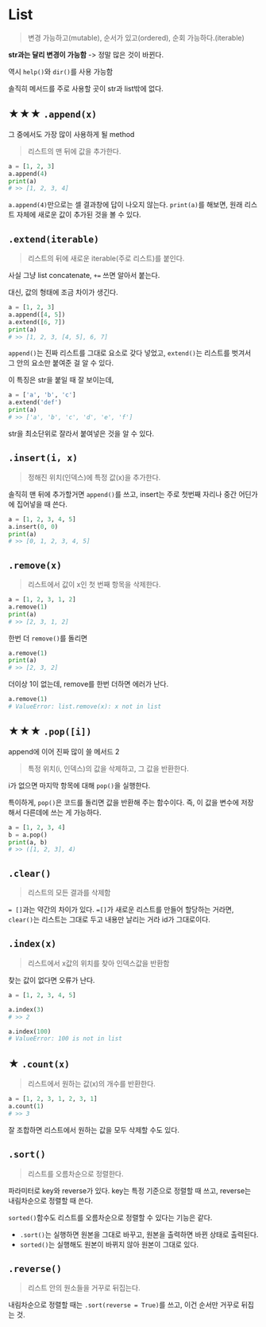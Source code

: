 # List

> 변경 가능하고(mutable), 순서가 있고(ordered), 순회 가능하다.(iterable)

**str과는 달리 변경이 가능함** -> 정말 많은 것이 바뀐다.

역시 `help()`와 `dir()`를 사용 가능함

솔직히 메서드를 주로 사용할 곳이 str과 list밖에 없다.


## ★★★ `.append(x)`

그 중에서도 가장 많이 사용하게 될 method

> 리스트의 맨 뒤에 값을 추가한다.

```py
a = [1, 2, 3]
a.append(4)
print(a)
# >> [1, 2, 3, 4]
```

`a.append(4)`만으로는 셀 결과창에 답이 나오지 않는다. `print(a)`를 해보면, 원래 리스트 자체에 새로운 값이 추가된 것을 볼 수 있다.

## `.extend(iterable)`

> 리스트의 뒤에 새로운 iterable(주로 리스트)를 붙인다.

사실 그냥 list concatenate, `+=` 쓰면 알아서 붙는다.

대신, 값의 형태에 조금 차이가 생긴다.

```py
a = [1, 2, 3]
a.append([4, 5])
a.extend([6, 7])
print(a)
# >> [1, 2, 3, [4, 5], 6, 7]
```
`append()`는 진짜 리스트를 그대로 요소로 갖다 넣었고, `extend()`는 리스트를 벗겨서 그 안의 요소만 붙여준 걸 알 수 있다.

이 특징은 str을 붙일 때 잘 보이는데,
```py
a = ['a', 'b', 'c']
a.extend('def')
print(a)
# >> ['a', 'b', 'c', 'd', 'e', 'f']
```
str을 최소단위로 잘라서 붙여넣은 것을 알 수 있다.

## `.insert(i, x)`

> 정해진 위치(인덱스)에 특정 값(x)을 추가한다.

솔직히 맨 뒤에 추가할거면 `append()`를 쓰고, insert는 주로 첫번째 자리나 중간 어딘가에 집어넣을 때 쓴다.

```py
a = [1, 2, 3, 4, 5]
a.insert(0, 0)
print(a)
# >> [0, 1, 2, 3, 4, 5]
```

## `.remove(x)`

> 리스트에서 값이 x인 첫 번째 항목을 삭제한다.

```py
a = [1, 2, 3, 1, 2]
a.remove(1)
print(a)
# >> [2, 3, 1, 2]
```
한번 더 `remove()`를 돌리면 
```py
a.remove(1)
print(a)
# >> [2, 3, 2]
```
더이상 1이 없는데, remove를 한번 더하면 에러가 난다.
```py
a.remove(1)
# ValueError: list.remove(x): x not in list
```

## ★★★ `.pop([i])`

append에 이어 진짜 많이 쓸 메서드 2

> 특정 위치(i, 인덱스)의 값을 삭제하고, 그 값을 반환한다.

i가 없으면 마지막 항목에 대해 `pop()`을 실행한다.

특이하게, `pop()`은 코드를 돌리면 값을 반환해 주는 함수이다. 즉, 이 값을 변수에 저장해서 다른데에 쓰는 게 가능하다.

```py
a = [1, 2, 3, 4]
b = a.pop()
print(a, b)
# >> ([1, 2, 3], 4)
```

## `.clear()`

> 리스트의 모든 결과를 삭제함

`= []`과는 약간의 차이가 있다. `=[]`가 새로운 리스트를 만들어 할당하는 거라면, `clear()`는 리스트는 그대로 두고 내용만 날리는 거라 id가 그대로이다.

## `.index(x)`

> 리스트에서 x값의 위치를 찾아 인덱스값을 반환함

찾는 값이 없다면 오류가 난다.
```py
a = [1, 2, 3, 4, 5]

a.index(3)
# >> 2

a.index(100)
# ValueError: 100 is not in list
```


## ★ `.count(x)`

> 리스트에서 원하는 값(x)의 개수를 반환한다.
```py
a = [1, 2, 3, 1, 2, 3, 1]
a.count(1)
# >> 3
```
잘 조합하면 리스트에서 원하는 값을 모두 삭제할 수도 있다.

## `.sort()`

> 리스트를 오름차순으로 정렬한다.

파라미터로 key와 reverse가 있다. key는 특정 기준으로 정렬할 때 쓰고, reverse는 내림차순으로 정렬할 때 쓴다.

`sorted()`함수도 리스트를 오름차순으로 정렬할 수 있다는 기능은 같다.

- `.sort()`는 실행하면 원본을 그대로 바꾸고, 원본을 출력하면 바뀐 상태로 출력된다.
- `sorted()`는 실행해도 원본이 바뀌지 않아 원본이 그대로 있다.


## `.reverse()`

> 리스트 안의 원소들을 거꾸로 뒤집는다.

내림차순으로 정렬할 때는 `.sort(reverse = True)`를 쓰고, 이건 순서만 거꾸로 뒤집는 것.
